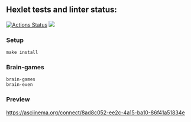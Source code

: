 ## Hexlet tests and linter status:
[![Actions Status](https://github.com/THEBESTol0ch/frontend-project-44/workflows/hexlet-check/badge.svg)](https://github.com/THEBESTol0ch/frontend-project-44/actions) <a href="https://codeclimate.com/github/THEBESTol0ch/frontend-project-44/maintainability"><img src="https://api.codeclimate.com/v1/badges/0e543a0a538052e21e53/maintainability" /></a>

### Setup
```
make install
```

### Brain-games
```
brain-games
brain-even
```

### Preview
https://asciinema.org/connect/8ad8c052-ee2c-4a15-ba10-86f41a51834e

